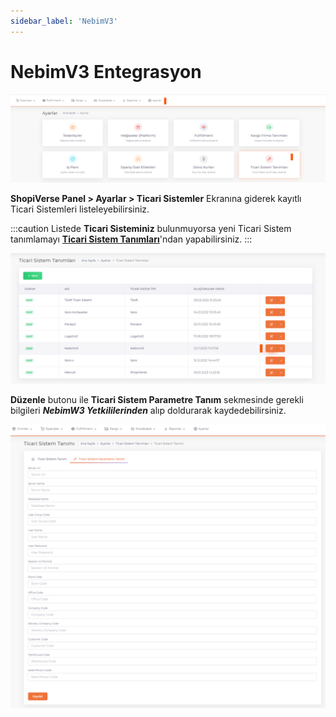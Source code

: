 ```yaml
---
sidebar_label: 'NebimV3'
---
```


# NebimV3 Entegrasyon

![NebimW3](../commercial-system/T-SoftSet.png)

**ShopiVerse Panel > Ayarlar > Ticari Sistemler** Ekranına giderek kayıtlı Ticari Sistemleri listeleyebilirsiniz. 

:::caution
Listede **Ticari Sisteminiz** bulunmuyorsa yeni Ticari Sistem tanımlamayı **[Ticari Sistem Tanımları](/shopiverse/en/docs/category/ticari-sistem-tanımları)**'ndan yapabilirsiniz.
:::

![NebimW3Edit](../commercial-system/NebimW3Edit.png)

**Düzenle** butonu ile **Ticari Sistem Parametre Tanım** sekmesinde gerekli bilgileri ***NebimW3 Yetkililerinden*** alıp doldurarak kaydedebilirsiniz.

![NebimW3Parameter](../commercial-system/NebimW3Paramters.png)


